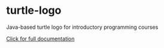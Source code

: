 # turtle-logo

Java-based turtle logo for introductory programming courses

[Click for full documentation](https://gann-cdf.github.io/turtle-logo/)

